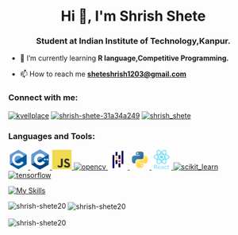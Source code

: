 <h1 align="center">Hi 👋, I'm Shrish Shete</h1>
<h3 align="center">Student at Indian Institute of Technology,Kanpur.</h3>

- 🌱 I’m currently learning **R language,Competitive Programming.**

- 📫 How to reach me **sheteshrish1203@gmail.com**

<h3 align="left">Connect with me:</h3>
<p align="left">
<a href="https://twitter.com/kvellplace" target="blank"><img align="center" src="https://raw.githubusercontent.com/rahuldkjain/github-profile-readme-generator/master/src/images/icons/Social/twitter.svg" alt="kvellplace" height="30" width="40" /></a>
<a href="https://linkedin.com/in/shrish-shete-31a34a249" target="blank"><img align="center" src="https://raw.githubusercontent.com/rahuldkjain/github-profile-readme-generator/master/src/images/icons/Social/linked-in-alt.svg" alt="shrish-shete-31a34a249" height="30" width="40" /></a>
<a href="https://instagram.com/shrish_shete" target="blank"><img align="center" src="https://raw.githubusercontent.com/rahuldkjain/github-profile-readme-generator/master/src/images/icons/Social/instagram.svg" alt="shrish_shete" height="30" width="40" /></a>
</p>

<h3 align="left">Languages and Tools:</h3>
<p align="left"> <a href="https://www.cprogramming.com/" target="_blank" rel="noreferrer"> <img src="https://raw.githubusercontent.com/devicons/devicon/master/icons/c/c-original.svg" alt="c" width="40" height="40"/> </a> <a href="https://www.w3schools.com/cpp/" target="_blank" rel="noreferrer"> <img src="https://raw.githubusercontent.com/devicons/devicon/master/icons/cplusplus/cplusplus-original.svg" alt="cplusplus" width="40" height="40"/> </a> <a href="https://developer.mozilla.org/en-US/docs/Web/JavaScript" target="_blank" rel="noreferrer"> <img src="https://raw.githubusercontent.com/devicons/devicon/master/icons/javascript/javascript-original.svg" alt="javascript" width="40" height="40"/> </a> <a href="https://opencv.org/" target="_blank" rel="noreferrer"> <img src="https://www.vectorlogo.zone/logos/opencv/opencv-icon.svg" alt="opencv" width="40" height="40"/> </a> <a href="https://pandas.pydata.org/" target="_blank" rel="noreferrer"> <img src="https://raw.githubusercontent.com/devicons/devicon/2ae2a900d2f041da66e950e4d48052658d850630/icons/pandas/pandas-original.svg" alt="pandas" width="40" height="40"/> </a> <a href="https://www.python.org" target="_blank" rel="noreferrer"> <img src="https://raw.githubusercontent.com/devicons/devicon/master/icons/python/python-original.svg" alt="python" width="40" height="40"/> </a> <a href="https://reactjs.org/" target="_blank" rel="noreferrer"> <img src="https://raw.githubusercontent.com/devicons/devicon/master/icons/react/react-original-wordmark.svg" alt="react" width="40" height="40"/> </a> <a href="https://scikit-learn.org/" target="_blank" rel="noreferrer"> <img src="https://upload.wikimedia.org/wikipedia/commons/0/05/Scikit_learn_logo_small.svg" alt="scikit_learn" width="40" height="40"/> </a> <a href="https://www.tensorflow.org" target="_blank" rel="noreferrer"> <img src="https://www.vectorlogo.zone/logos/tensorflow/tensorflow-icon.svg" alt="tensorflow" width="40" height="40"/> </a></p>

[![My Skills](https://skillicons.dev/icons?i=r)](https://www.r-project.org/)

<p><img align="left" src="https://github-readme-stats.vercel.app/api/top-langs?username=shrish-shete20&show_icons=true&locale=en&layout=compact" alt="shrish-shete20" /></p>

<p>&nbsp;<img align="center" src="https://github-readme-stats.vercel.app/api?username=shrish-shete20&show_icons=true&locale=en" alt="shrish-shete20" /></p>

<p><img align="center" src="https://github-readme-streak-stats.herokuapp.com/?user=shrish-shete20&" alt="shrish-shete20" /></p>
